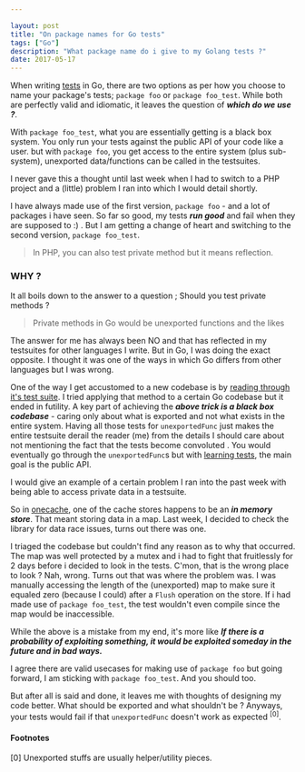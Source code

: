 ```yaml
---

layout: post
title: "On package names for Go tests"
tags: ["Go"]
description: "What package name do i give to my Golang tests ?"
date: 2017-05-17
---
```


When writing [tests](/blog/2017/04/08/testing-http-handlers-go/) in Go, there are two options as per how you choose to name your package's tests; `package foo` or `package foo_test`.
While both are perfectly valid and idiomatic, it leaves the question of ___which do we use ?___.

With `package foo_test`, what you are essentially getting is a black box system.
You only run your tests against the public API of your code like a user. but with `package foo`, you get access to the entire system (plus sub-system),
unexported data/functions can be called in the testsuites.

I never gave this a thought until last week when I had to switch to a PHP project and a (little) problem I ran into which I would detail shortly.

I have always made use of the first version, `package foo` - and a lot of packages i have seen. So far so good,
my tests ___run good___ and fail when they are supposed to :) . But I am getting a change of heart and switching to the second version, `package foo_test`.

> In PHP, you can also test private method but it means reflection.

### WHY ?

It all boils down to the answer to a question ; Should you test private methods ?

> Private methods in Go would be unexported functions and the likes

The answer for me has always been NO and that has reflected in my testsuites for other languages I write.
But in Go, I was doing the exact opposite. I thought it was one of the ways in which Go differs from other languages but I was wrong.

One of the way I get accustomed to a new codebase is by [reading through it's test suite](/blog/2017/01/21/never-underestimate-a-broken-testsuite/). I tried applying that method to a certain Go codebase but it ended in futility.
A key part of achieving the ___above trick is a black box codebase___ - caring only about what is exported and not what exists in the entire system.
Having all those tests for `unexportedFunc` just makes the entire testsuite derail the reader (me) from the details I should care about not mentioning the fact that the tests become convoluted .
You would eventually go through the `unexportedFunc`s but with [learning tests](/blog/2017/01/21/never-underestimate-a-broken-testsuite/), the main goal is the public API.

I would give an example of a certain problem I ran into the past week with being able to access private data in a testsuite.

So in [onecache](https://github.com/adelowo), one of the cache stores happens to be an ___in memory store___.
That meant storing data in a map. Last week, I decided to check the library for data race issues, turns out there was one.

I triaged the codebase but couldn't find any reason as to why that occurred.
The map was well protected by a mutex and i had to fight that fruitlessly for 2 days before i decided to look in the tests.
C'mon, that is the wrong place to look ? Nah, wrong. Turns out that was where the problem was.
I was manually accessing the length of the (unexported) map to make sure it equaled zero (because I could) after a `Flush` operation on the store.
If i had made use of `package foo_test`, the test wouldn't even compile since the map would be inaccessible.

While the above is a mistake from my end, it's more like ___If there is a probability of exploiting something,
it would be exploited someday in the future and in bad ways.___

I agree there are valid usecases for making use of `package foo` but going forward, I am sticking with `package foo_test`. And you should too.

But after all is said and done, it leaves me with thoughts of designing my code better.
What should be exported and what shouldn't be ? Anyways, your tests would fail if that `unexportedFunc` doesn't work as expected <sup>[0]</sup>.

#### Footnotes

<div id="footnotes"> </div>

[0] Unexported stuffs are usually helper/utility pieces.


